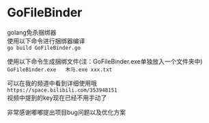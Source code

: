# GoFileBinder
golang免杀捆绑器   
使用以下命令进行捆绑器编译   
`go build GoFileBinder.go`
   
使用以下命令生成捆绑文件(注：GoFileBinder.exe单独放入一个文件夹中)   
`GoFileBinder.exe	木马.exe xxx.txt`
   
 可以在我的频道中看到详细使用哦   
 `https://space.bilibili.com/353948151`   
 视频中提到的key现在已经不用手动了   
    
 非常感谢嘟嘟提出项目bug问题以及优化方案
